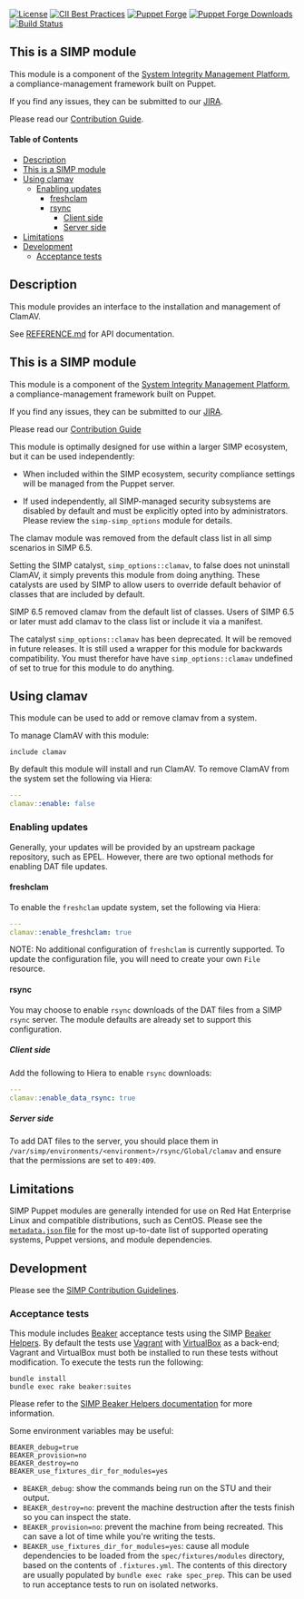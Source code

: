 [![License](https://img.shields.io/:license-apache-blue.svg)](http://www.apache.org/licenses/LICENSE-2.0.html)
[![CII Best Practices](https://bestpractices.coreinfrastructure.org/projects/73/badge)](https://bestpractices.coreinfrastructure.org/projects/73)
[![Puppet Forge](https://img.shields.io/puppetforge/v/simp/clamav.svg)](https://forge.puppetlabs.com/simp/clamav)
[![Puppet Forge Downloads](https://img.shields.io/puppetforge/dt/simp/clamav.svg)](https://forge.puppetlabs.com/simp/clamav)
[![Build Status](https://travis-ci.org/simp/pupmod-simp-clamav.svg)](https://travis-ci.org/simp/pupmod-simp-clamav)

## This is a SIMP module

This module is a component of the [System Integrity Management Platform](https://simp-project.com),
a compliance-management framework built on Puppet.

If you find any issues, they can be submitted to our [JIRA](https://simp-project.atlassian.net/).

Please read our [Contribution Guide](https://simp.readthedocs.io/en/stable/contributors_guide/index.html).

#### Table of Contents

<!-- vim-markdown-toc GFM -->

* [Description](#description)
* [This is a SIMP module](#this-is-a-simp-module)
* [Using clamav](#using-clamav)
  * [Enabling updates](#enabling-updates)
    * [freshclam](#freshclam)
    * [rsync](#rsync)
      * [Client side](#client-side)
      * [Server side](#server-side)
* [Limitations](#limitations)
* [Development](#development)
  * [Acceptance tests](#acceptance-tests)

<!-- vim-markdown-toc -->

## Description

This module provides an interface to the installation and management of ClamAV.

See [REFERENCE.md](./REFERENCE.md) for API documentation.

## This is a SIMP module

This module is a component of the [System Integrity Management Platform](https://simp-project.com),
a compliance-management framework built on Puppet.

If you find any issues, they can be submitted to our [JIRA](https://simp-project.atlassian.net/).

Please read our [Contribution Guide](https://simp.readthedocs.io/en/stable/contributors_guide/index.html)

This module is optimally designed for use within a larger SIMP ecosystem, but
it can be used independently:

  * When included within the SIMP ecosystem, security compliance settings will
    be managed from the Puppet server.

  * If used independently, all SIMP-managed security subsystems are disabled by
    default and must be explicitly opted into by administrators.  Please review
    the `simp-simp_options` module for details.

The clamav module was removed from the  default class list in all simp scenarios
in SIMP 6.5.

Setting the SIMP catalyst, `simp_options::clamav`, to false does not
uninstall ClamAV, it simply prevents this module from doing anything.
These catalysts are used by SIMP to allow users to override default
behavior of classes that are included by default.

SIMP 6.5 removed clamav from the default list of classes.
Users of SIMP 6.5 or later must add clamav to the class list or include it via a manifest.

The catalyst `simp_options::clamav` has been deprecated. It will be removed
in future releases. It is still used a wrapper for this module for
backwards compatibility.  You must therefor have have `simp_options::clamav` undefined
of set to true for this module to do anything.

## Using clamav

This module can be used to add or remove clamav from a system.

To manage ClamAV with this module:

```puppet
include clamav
```

By default this module will install and run ClamAV.
To remove ClamAV from the system set the following via Hiera:

```yaml
---
clamav::enable: false
```

### Enabling updates

Generally, your updates will be provided by an upstream package repository,
such as EPEL. However, there are two optional methods for enabling DAT file
updates.

#### freshclam

To enable the `freshclam` update system, set the following via Hiera:

```yaml
---
clamav::enable_freshclam: true
```

NOTE: No additional configuration of `freshclam` is currently supported. To
update the configuration file, you will need to create your own `File`
resource.

#### rsync

You may choose to enable `rsync` downloads of the DAT files from a SIMP `rsync`
server. The module defaults are already set to support this configuration.

##### Client side

Add the following to Hiera to enable `rsync` downloads:

```yaml
---
clamav::enable_data_rsync: true
```

##### Server side

To add DAT files to the server, you should place them in
`/var/simp/environments/<environment>/rsync/Global/clamav` and ensure that the
permissions are set to `409:409`.


## Limitations

SIMP Puppet modules are generally intended for use on Red Hat Enterprise Linux
and compatible distributions, such as CentOS. Please see the [`metadata.json` file](./metadata.json)
for the most up-to-date list of supported operating systems, Puppet versions,
and module dependencies.


## Development

Please see the [SIMP Contribution Guidelines](https://simp.readthedocs.io/en/stable/contributors_guide/index.html).


### Acceptance tests

This module includes [Beaker](https://github.com/puppetlabs/beaker) acceptance
tests using the SIMP [Beaker Helpers](https://github.com/simp/rubygem-simp-beaker-helpers).
By default the tests use [Vagrant](https://www.vagrantup.com/) with
[VirtualBox](https://www.virtualbox.org) as a back-end; Vagrant and VirtualBox
must both be installed to run these tests without modification. To execute the
tests run the following:

```shell
bundle install
bundle exec rake beaker:suites
```

Please refer to the [SIMP Beaker Helpers documentation](https://github.com/simp/rubygem-simp-beaker-helpers/blob/master/README.md)
for more information.

Some environment variables may be useful:

```shell
BEAKER_debug=true
BEAKER_provision=no
BEAKER_destroy=no
BEAKER_use_fixtures_dir_for_modules=yes
```

* `BEAKER_debug`: show the commands being run on the STU and their output.
* `BEAKER_destroy=no`: prevent the machine destruction after the tests finish so you can inspect the state.
* `BEAKER_provision=no`: prevent the machine from being recreated. This can save a lot of time while you're writing the tests.
* `BEAKER_use_fixtures_dir_for_modules=yes`: cause all module dependencies to be loaded from the `spec/fixtures/modules` directory, based on the contents of `.fixtures.yml`.  The contents of this directory are usually populated by `bundle exec rake spec_prep`.  This can be used to run acceptance tests to run on isolated networks.
